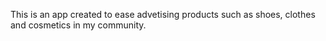 This is an app created to ease  advetising  products
such as shoes, clothes and cosmetics in my  community.


